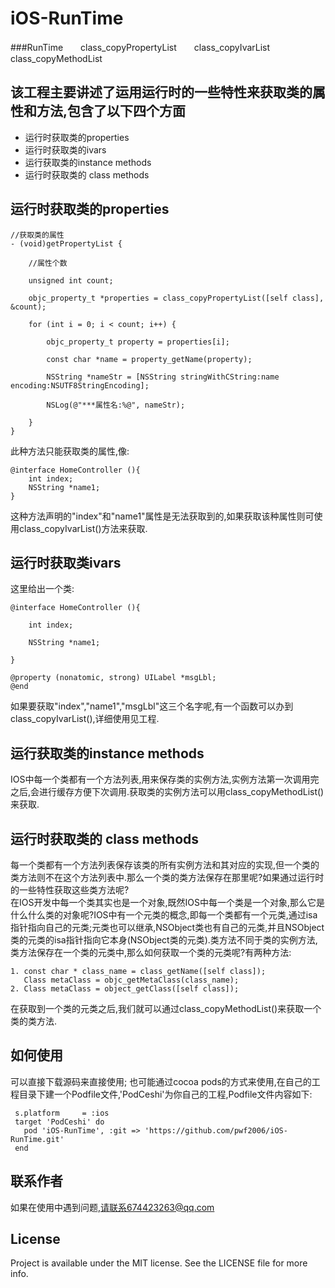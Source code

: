 # iOS-RunTime
###RunTime　　class_copyPropertyList　　class_copyIvarList　　class_copyMethodList
## 该工程主要讲述了运用运行时的一些特性来获取类的属性和方法,包含了以下四个方面
*   运行时获取类的properties
*   运行时获取类的ivars
*   运行获取类的instance methods
*   运行时获取类的 class methods

## 运行时获取类的properties  
    //获取类的属性   
    - (void)getPropertyList {   

        //属性个数   
    
        unsigned int count;    
    
        objc_property_t *properties = class_copyPropertyList([self class], &count);   
    
        for (int i = 0; i < count; i++) {   
    
            objc_property_t property = properties[i];   
        
            const char *name = property_getName(property);   
        
            NSString *nameStr = [NSString stringWithCString:name encoding:NSUTF8StringEncoding];   
        
            NSLog(@"***属性名:%@", nameStr);   
        
        }     
    }

此种方法只能获取类的属性,像:   

    @interface HomeController (){   
        int index;   
        NSString *name1;   
    }   
  
这种方法声明的"index"和"name1"属性是无法获取到的,如果获取该种属性则可使用class_copyIvarList()方法来获取.
## 运行时获取类ivars
这里给出一个类:   

    @interface HomeController (){   
    
        int index;   
    
        NSString *name1;   
       
    }   
    
    @property (nonatomic, strong) UILabel *msgLbl;   
    @end   
    
如果要获取"index","name1","msgLbl"这三个名字呢,有一个函数可以办到class_copyIvarList(),详细使用见工程.
## 运行获取类的instance methods  
IOS中每一个类都有一个方法列表,用来保存类的实例方法,实例方法第一次调用完之后,会进行缓存方便下次调用.获取类的实例方法可以用class_copyMethodList()来获取.
## 运行时获取类的 class methods  
每一个类都有一个方法列表保存该类的所有实例方法和其对应的实现,但一个类的类方法则不在这个方法列表中.那么一个类的类方法保存在那里呢?如果通过运行时的一些特性获取这些类方法呢?  
在IOS开发中每一个类其实也是一个对象,既然IOS中每一个类是一个对象,那么它是什么什么类的对象呢?IOS中有一个元类的概念,即每一个类都有一个元类,通过isa指针指向自己的元类;元类也可以继承,NSObject类也有自己的元类,并且NSObject类的元类的isa指针指向它本身(NSObject类的元类).类方法不同于类的实例方法,类方法保存在一个类的元类中,那么如何获取一个类的元类呢?有两种方法:   

    1. const char * class_name = class_getName([self class]);  
       Class metaClass = objc_getMetaClass(class_name);
    2. Class metaClass = object_getClass([self class]);   
    
在获取到一个类的元类之后,我们就可以通过class_copyMethodList()来获取一个类的类方法. 
## 如何使用   
 可以直接下载源码来直接使用;
 也可能通过cocoa pods的方式来使用,在自己的工程目录下建一个Podfile文件,'PodCeshi'为你自己的工程,Podfile文件内容如下:   
 
     s.platform     = :ios   
     target 'PodCeshi' do   
       pod 'iOS-RunTime', :git => 'https://github.com/pwf2006/iOS-RunTime.git'   
     end   


## 联系作者   
 如果在使用中遇到问题,请联系674423263@qq.com  
## License

Project is available under the MIT license. See the LICENSE file for more info.


